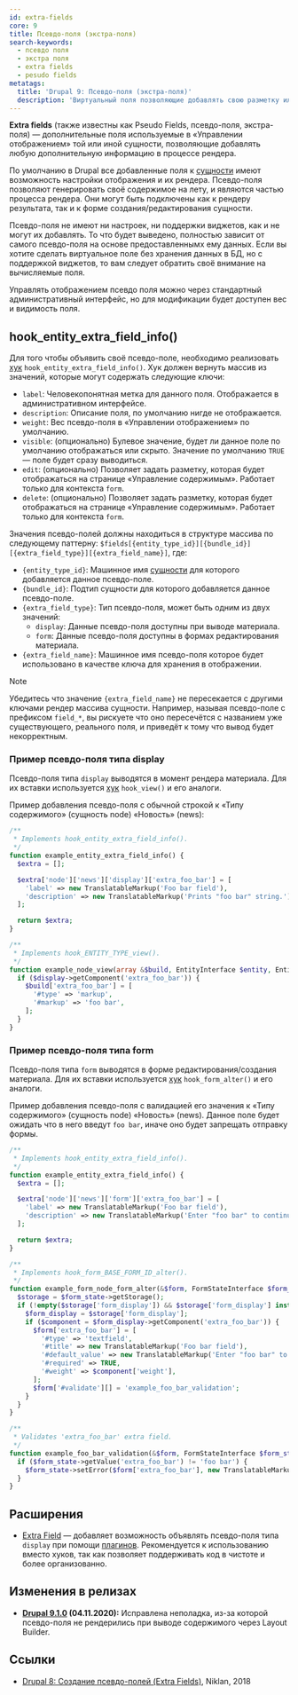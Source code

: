 ```yaml
---
id: extra-fields
core: 9
title: Псевдо-поля (экстра-поля)
search-keywords:
  - псевдо поля
  - экстра поля
  - extra fields
  - pesudo fields
metatags:
  title: 'Drupal 9: Псевдо-поля (экстра-поля)'
  description: 'Виртуальный поля позволяющие добавлять свою разметку или элементы в форму материалов сущностей.'
---
```


**Extra fields** (также известны как Pseudo Fields, псевдо-поля, экстра-поля) — дополнительные поля используемые в «Управлении отображением» той или иной сущности, позволяющие добавлять любую дополнительную информацию в процессе рендера.

По умолчанию в Drupal все добавленные поля к [сущности](../entities.md) имеют возможность настройки отображения и их рендера. Псевдо-поля позволяют генерировать своё содержимое на лету, и являются частью процесса рендера. Они могут быть подключены как к рендеру результата, так и к форме создания/редактирования сущности.

Псевдо-поля не имеют ни настроек, ни поддержки виджетов, как и не могут их добавлять. То что будет выведено, полностью зависит от самого псевдо-поля на основе предоставленнымх ему данных. Если вы хотите сделать виртуальное поле без хранения данных в БД, но с поддержкой виджетов, то вам следует обратить своё внимание на вычисляемые поля.

Управлять отображением псевдо поля можно через стандартный административный интерфейс, но для модификации будет доступен вес и видимость поля.

## hook_entity_extra_field_info()

Для того чтобы объявить своё псевдо-поле, необходимо реализовать [хук](hooks.md) `hook_entity_extra_field_info()`. Хук должен вернуть массив из значений, которые могут содержать следующие ключи:

- `label`: Человекопонятная метка для данного поля. Отображается в административном интерфейсе.
- `description`: Описание поля, по умолчанию нигде не отображается.
- `weight`: Вес псевдо-поля в «Управлении отображением» по умолчанию.
- `visible`: (опционально) Булевое значение, будет ли данное поле по умолчанию отображаться или скрыто. Значение по умолчанию `TRUE` — поле будет сразу выводиться.
- `edit`: (опционально) Позволяет задать разметку, которая будет отображаться на странице «Управление содержимым». Работает только для контекста `form`.
- `delete`: (опционально) Позволяет задать разметку, которая будет отображаться на странице «Управление содержимым». Работает только для контекста `form`.

Значения псевдо-полей должны находиться в структуре массива по следующему паттерну: `$fields[{entity_type_id}][{bundle_id}][{extra_field_type}][{extra_field_name}]`, где:

- `{entity_type_id}`: Машинное имя [сущности](../entities.md) для которого добавляется данное псевдо-поле.
- `{bundle_id}`: Подтип сущности для которого добавляется данное псевдо-поле.
- `{extra_field_type}`: Тип псевдо-поля, может быть одним из двух значений:
    - `display`: Данные псевдо-поля доступны при выводе материала.
    - `form`: Данные псевдо-поля доступны в формах редактирования материала.
- `{extra_field_name}`: Машинное имя псевдо-поля которое будет использовано в качестве ключа для хранения в отображении.

> [!NOTE]
> Убедитесь что значение `{extra_field_name}` не пересекается с другими ключами рендер массива сущности. Например, называя псевдо-поле с префиксом `field_*`, вы рискуете что оно пересечётся с названием уже существующего, реального поля, и приведёт к тому что вывод будет некорректным.

### Пример псевдо-поля типа display

Псевдо-поля типа `display` выводятся в момент рендера материала. Для их вставки используется [хук](hooks.md) `hook_view()` и его аналоги.

Пример добавления псевдо-поля с обычной строкой к «Типу содержимого» (сущность node) «Новость» (news):

```php
/**
 * Implements hook_entity_extra_field_info().
 */
function example_entity_extra_field_info() {
  $extra = [];

  $extra['node']['news']['display']['extra_foo_bar'] = [
    'label' => new TranslatableMarkup('Foo bar field'),
    'description' => new TranslatableMarkup('Prints "foo bar" string.'),
  ];

  return $extra;
}

/**
 * Implements hook_ENTITY_TYPE_view().
 */
function example_node_view(array &$build, EntityInterface $entity, EntityViewDisplayInterface $display, $view_mode) {
  if ($display->getComponent('extra_foo_bar')) {
    $build['extra_foo_bar'] = [
      '#type' => 'markup',
      '#markup' => 'foo bar',
    ];
  }
}
```

### Пример псевдо-поля типа form

Псевдо-поля типа `form` выводятся в форме редактирования/создания материала. Для их вставки используется [хук](hooks.md) `hook_form_alter()` и его аналоги.

Пример добавления псевдо-поля с валидацией его значения к «Типу содержимого» (сущность node) «Новость» (news). Данное поле будет ожидать что в него введут `foo bar`, иначе оно будет запрещать отправку формы.

```php
/**
 * Implements hook_entity_extra_field_info().
 */
function example_entity_extra_field_info() {
  $extra = [];

  $extra['node']['news']['form']['extra_foo_bar'] = [
    'label' => new TranslatableMarkup('Foo bar field'),
    'description' => new TranslatableMarkup('Enter "foo bar" to continue.'),
  ];

  return $extra;
}

/**
 * Implements hook_form_BASE_FORM_ID_alter().
 */
function example_form_node_form_alter(&$form, FormStateInterface $form_state, $form_id) {
  $storage = $form_state->getStorage();
  if (!empty($storage['form_display']) && $storage['form_display'] instanceof EntityFormDisplay) {
    $form_display = $storage['form_display'];
    if ($component = $form_display->getComponent('extra_foo_bar')) {
      $form['extra_foo_bar'] = [
        '#type' => 'textfield',
        '#title' => new TranslatableMarkup('Foo bar field'),
        '#default_value' => new TranslatableMarkup('Enter "foo bar" to continue.'),
        '#required' => TRUE,
        '#weight' => $component['weight'],
      ];
      $form['#validate'][] = 'example_foo_bar_validation';
    }
  }
}

/**
 * Validates 'extra_foo_bar' extra field.
 */
function example_foo_bar_validation(&$form, FormStateInterface $form_state) {
  if ($form_state->getValue('extra_foo_bar') != 'foo bar') {
    $form_state->setError($form['extra_foo_bar'], new TranslatableMarkup('Enter "foo bar" to proceed.'));
  }
}
```

## Расширения

- [Extra Field](https://www.drupal.org/project/extra_field) — добавляет возможность объявлять псевдо-поля типа `display` при помощи [плагинов](../plugins/plugins.md). Рекомендуется к использованию вместо хуков, так как позволяет поддерживать код в чистоте и более организованно.

## Изменения в релизах

- **[Drupal 9.1.0](../releases/release-9.1.0.md) (04.11.2020):** Исправлена неполадка, из-за которой псевдо-поля не рендерились при выводе содержимого через Layout Builder.

## Ссылки

- [Drupal 8: Создание псевдо-полей (Extra Fields)](https://niklan.net/blog/177), Niklan, 2018
